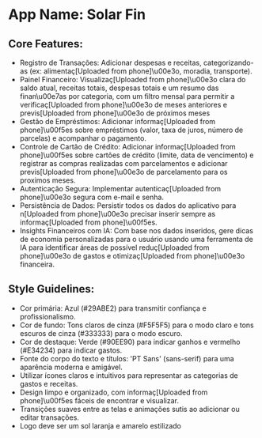 # **App Name**: Solar Fin

## Core Features:

- Registro de Transações: Adicionar despesas e receitas, categorizando-as (ex: alimentaç\[Uploaded from phone]\u00e3o, moradia, transporte).
- Painel Financeiro: Visualizaç\[Uploaded from phone]\u00e3o clara do saldo atual, receitas totais, despesas totais e um resumo das finan\u00e7as por categoria, com um filtro mensal para permitir a verificaç\[Uploaded from phone]\u00e3o de meses anteriores e previs\[Uploaded from phone]\u00e3o de próximos meses
- Gestão de Empréstimos: Adicionar informaç\[Uploaded from phone]\u00f5es sobre empréstimos (valor, taxa de juros, número de parcelas) e acompanhar o pagamento.
- Controle de Cartão de Crédito: Adicionar informaç\[Uploaded from phone]\u00f5es sobre cartões de crédito (limite, data de vencimento) e registrar as compras realizadas com parcelamentos e adicionar previs\[Uploaded from phone]\u00e3o de parcelamento para os proximos meses.
- Autenticação Segura: Implementar autenticaç\[Uploaded from phone]\u00e3o segura com e-mail e senha.
- Persistência de Dados: Persistir todos os dados do aplicativo para n\[Uploaded from phone]\u00e3o precisar inserir sempre as informaç\[Uploaded from phone]\u00f5es.
- Insights Financeiros com IA: Com base nos dados inseridos, gere dicas de economia personalizadas para o usuário usando uma ferramenta de IA para identificar áreas de possível reduç\[Uploaded from phone]\u00e3o de gastos e otimizaç\[Uploaded from phone]\u00e3o financeira.

## Style Guidelines:

- Cor primária: Azul (#29ABE2) para transmitir confiança e profissionalismo.
- Cor de fundo: Tons claros de cinza (#F5F5F5) para o modo claro e tons escuros de cinza (#333333) para o modo escuro.
- Cor de destaque: Verde (#90EE90) para indicar ganhos e vermelho (#E34234) para indicar gastos.
- Fonte do corpo do texto e títulos: 'PT Sans' (sans-serif) para uma aparência moderna e amigável.
- Utilizar ícones claros e intuitivos para representar as categorias de gastos e receitas.
- Design limpo e organizado, com informaç\[Uploaded from phone]\u00f5es fáceis de encontrar e visualizar.
- Transições suaves entre as telas e animações sutis ao adicionar ou editar transações.
- Logo deve ser um sol laranja e amarelo estilizado